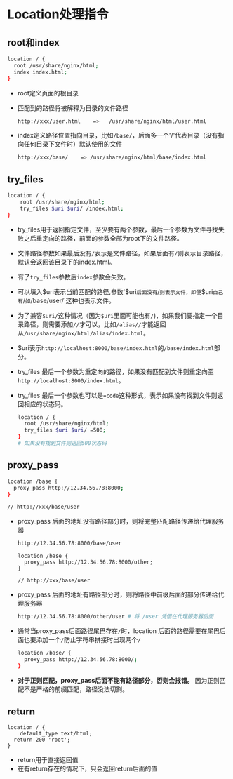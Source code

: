 # Location处理指令



## root和index

```sh
location / {
  root /usr/share/nginx/html;
  index index.html;
}
```

- root定义页面的根目录

- 匹配到的路径将被解释为目录的文件路径

  ```sh
  http://xxx/user.html    =>   /usr/share/nginx/html/user.html
  ```

- index定义路径位置指向目录，比如`/base/`，后面多一个'/'代表目录（没有指向任何目录下文件时）默认使用的文件

  ```sh
  http://xxx/base/    => /usr/share/nginx/html/base/index.html
  ```

## try_files

```sh
location / {
	root /usr/share/nginx/html;
	try_files $uri $uri/ /index.html;
}
```

- try_files用于返回指定文件，至少要有两个参数，最后一个参数为文件寻找失败之后重定向的路径，前面的参数全部为root下的文件路径。

- 文件路径参数如果最后没有`/`表示是文件路径，如果后面有`/`则表示目录路径，默认会返回该目录下的index.html。

- 有了`try_files`参数后`index`参数会失效。

- 可以填入$uri表示当前匹配的路径,参数`$uri`后面没有`/`则表示文件，即便`$uri`自己有`/`如`/base/user/`这种也表示文件。

- 为了兼容`$uri/`这种情况（因为`$uri`里面可能也有`/`)，如果我们要指定一个目录路径，则需要添加`//`才可以，比如`/alias//`才能返回从`/usr/share/nginx/html/alias/index.html`。

- $uri表示`http://localhost:8000/base/index.html`的`/base/index.html`部分。

- try_files 最后一个参数为重定向的路径，如果没有匹配到文件则重定向至`http://localhost:8000/index.html`。

- try_files 最后一个参数也可以是`=code`这种形式，表示如果没有找到文件则返回相应的状态码。

  ```sh
  location / {
  	root /usr/share/nginx/html;
  	try_files $uri $uri/ =500;
  }
  # 如果没有找到文件则返回500状态码
  ```

## proxy_pass

```sh
location /base {
  proxy_pass http://12.34.56.78:8000;
}

// http://xxx/base/user
```

- proxy_pass 后面的地址没有路径部分时，则将完整匹配路径传递给代理服务器

  ```sh
  http://12.34.56.78:8000/base/user
  ```
  
  ```
  location /base {
    proxy_pass http://12.34.56.78:8000/other;
  }
  
  // http://xxx/base/user
  ```
  
- proxy_pass 后面的地址有路径部分时，则将路径中前缀后面的部分传递给代理服务器

  ```sh
  http://12.34.56.78:8000/other/user # 将 /user 凭借在代理服务器后面
  ```

- 通常当proxy_pass后面路径尾巴存在`/`时，location 后面的路径需要在尾巴后面也要添加一个`/`防止字符串拼接时出现两个`/`

  ```sh
  location /base/ {
    proxy_pass http://12.34.56.78:8000/;
  }
  ```

- **对于正则匹配，proxy_pass后面不能有路径部分，否则会报错。** 因为正则匹配不是严格的前缀匹配，路径没法切割。

## return

```
location / {
	default_type text/html;
  return 200 'root';
}
```

- return用于直接返回值
- 在有return存在的情况下，只会返回return后面的值

